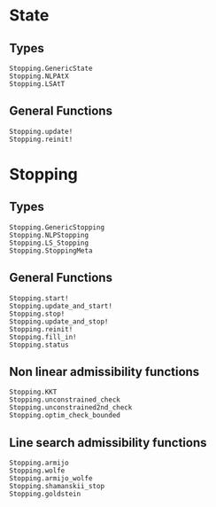 # State
## Types
```@docs
Stopping.GenericState
Stopping.NLPAtX
Stopping.LSAtT
```

## General Functions
```@docs
Stopping.update!
Stopping.reinit!
```

# Stopping
## Types
```@docs
Stopping.GenericStopping
Stopping.NLPStopping
Stopping.LS_Stopping
Stopping.StoppingMeta
```

## General Functions
```@docs
Stopping.start!
Stopping.update_and_start!
Stopping.stop!
Stopping.update_and_stop!
Stopping.reinit!
Stopping.fill_in!
Stopping.status
```

## Non linear admissibility functions
```@docs
Stopping.KKT
Stopping.unconstrained_check
Stopping.unconstrained2nd_check
Stopping.optim_check_bounded
```

## Line search admissibility functions
```@docs
Stopping.armijo
Stopping.wolfe
Stopping.armijo_wolfe
Stopping.shamanskii_stop
Stopping.goldstein
```
